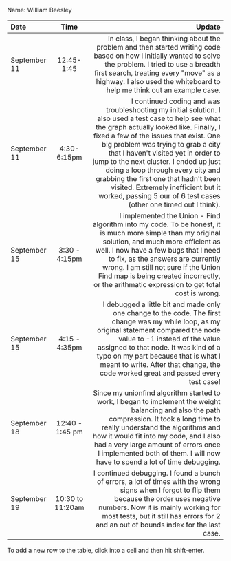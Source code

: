 Name: William Beesley

| Date          |       Time       |                                                                                                                                                                                                                                                                                                                                                                                                                                                                                                      Update |
|:--------------|:----------------:|------------------------------------------------------------------------------------------------------------------------------------------------------------------------------------------------------------------------------------------------------------------------------------------------------------------------------------------------------------------------------------------------------------------------------------------------------------------------------------------------------------:|
| September 11  |    12:45-1:45    |                                                                                                                                                                                                                                In class, I began thinking about the problem and then started writing code based on how I initially wanted to solve the problem. I tried to use a breadth first search, treating every "move" as a highway. I also used the whiteboard to help me think out an example case. |
| September 11  |   4:30-6:15pm    | I continued coding and was troubleshooting my initial solution. I also used a test case to help see what the graph actually looked like. Finally, I fixed a few of the issues that exist. One big problem was trying to grab a city that I haven't visited yet in order to jump to the next cluster. I ended up just doing a loop through every city and grabbing the first one that hadn't been visited. Extremely inefficient but it worked, passing 5 our of 6 test cases (other one timed out I think). |
| September 15  |  3:30 - 4:15pm   |                                                                                                                                      I implemented the Union - Find algorithm into my code. To be honest, it is much more simple than my original solution, and much more efficient as well. I now have a few bugs that I need to fix, as the answers are currently wrong. I am still not sure if the Union Find map is being created incorrectly, or the arithmatic expression to get total cost is wrong. |
| September 15  |  4:15 - 4:35pm   |                                                                                                                                                           I debugged a little bit and made only one change to the code. The first change was my while loop, as my original statement compared the node value to -1 instead of the value assigned to that node. It was kind of a typo on my part because that is what I meant to write. After that change, the code worked great and passed every test case! |
| September 18  | 12:40 - 1:45 pm  |                                                                                                                                                           Since my unionfind algorithm started to work, I began to implement the weight balancing and also the path compression. It took a long time to really understand the algorithms and how it would fit into my code, and I also had a very large amount of errors once I implemented both of them. I will now have to spend a lot of time debugging. |
| September 19  | 10:30 to 11:20am |                                                                                                                                                                                                                             I continued debugging. I found a bunch of errors, a lot of times with the wrong signs when I forgot to flip them because the order uses negative numbers. Now it is mainly working for most tests, but it still has errors for 2 and an out of bounds index for the last case.  |


To add a new row to the table, click into a cell and then hit shift-enter.